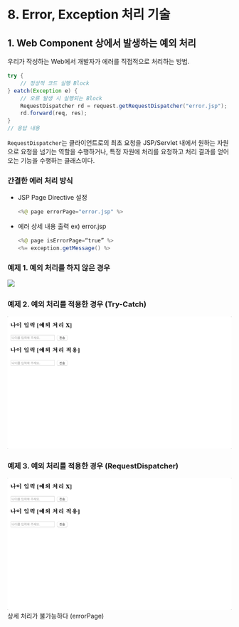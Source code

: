 # 8. Error, Exception 처리 기술

## 1. Web Component 상에서 발생하는 예외 처리
우리가 작성하는 Web에서 개발자가 에러를 직접적으로 처리하는 방법.

```Java
try {
    // 정상적 코드 실행 Block
} eatch(Exception e) {
    // 오류 발생 시 실행되는 Block
    RequestDispatcher rd = request.getRequestDispatcher("error.jsp"); 
    rd.forward(req, res);
}
// 응답 내용
```

`RequestDispatcher`는 클라이언트로의 최초 요청을 JSP/Servlet 내에서 원하는 자원으로 요청을 넘기는 역할을 수행하거나, 특정 자원에 처리를 요청하고 처리 결과를 얻어오는 기능을 수행하는 클래스이다.

### 간결한 에러 처리 방식
 - JSP Page Directive 설정
    ```JAVA
    <%@ page errorPage="error.jsp" %>
    ```

- 에러 상세 내용 출력 ex) error.jsp
    ```JAVA
    <%@ page isErrorPage=“true” %>
    <%= exception.getMessage() %>
    ```

### 예제 1. 예외 처리를 하지 않은 경우
![](https://github.com/juyonglee/JSP-Servlet-Study/blob/master/08.%20Error%2C%20Exception%20처리%20기술/Images/Case1.gif)


### 예제 2. 예외 처리를 적용한 경우 (Try-Catch)
![](https://github.com/juyonglee/JSP-Servlet-Study/blob/master/08.%20Error%2C%20Exception%20처리%20기술/Images/Case2.gif)

### 예제 3. 예외 처리를 적용한 경우 (RequestDispatcher)
![](https://github.com/juyonglee/JSP-Servlet-Study/blob/master/08.%20Error%2C%20Exception%20처리%20기술/Images/Case2.gif)
상세 처리가 불가능하다 (errorPage)